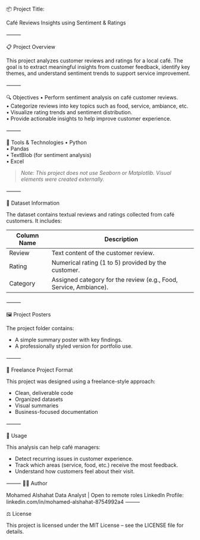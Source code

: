 📦 Project Title:

Café Reviews Insights using Sentiment & Ratings

⸻

📋 Project Overview

This project analyzes customer reviews and ratings for a local café. The goal is to extract meaningful insights from customer feedback, identify key themes, and understand sentiment trends to support service improvement.

⸻

🔍 Objectives
 • Perform sentiment analysis on café customer reviews.  
 • Categorize reviews into key topics such as food, service, ambiance, etc.  
 • Visualize rating trends and sentiment distribution.  
 • Provide actionable insights to help improve customer experience.

⸻

🧰 Tools & Technologies
 • Python  
 • Pandas  
 • TextBlob (for sentiment analysis)  
 • Excel  

> *Note: This project does not use Seaborn or Matplotlib. Visual elements were created externally.*

⸻

📁 Dataset Information

The dataset contains textual reviews and ratings collected from café customers. It includes:

| Column Name | Description |
|-------------|-------------|
| Review      | Text content of the customer review. |
| Rating      | Numerical rating (1 to 5) provided by the customer. |
| Category    | Assigned category for the review (e.g., Food, Service, Ambiance). |

⸻

🖼️ Project Posters

The project folder contains:
- A simple summary poster with key findings.
- A professionally styled version for portfolio use.

⸻

🎯 Freelance Project Format

This project was designed using a freelance-style approach:
- Clean, deliverable code  
- Organized datasets  
- Visual summaries  
- Business-focused documentation

⸻

📌 Usage

This analysis can help café managers:
- Detect recurring issues in customer experience.  
- Track which areas (service, food, etc.) receive the most feedback.  
- Understand how customers feel about their visit.

⸻
🧑‍💻 Author

Mohamed Alshahat
 Data Analyst | Open to remote roles
LinkedIn Profile: linkedin.com/in/mohamed-alshahat-8754992a4
⸻

⚖️ License

This project is licensed under the MIT License – see the LICENSE file for details.

